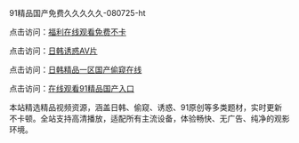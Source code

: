 91精品国产免费久久久久久-080725-ht

点击访问：<a href="https://vassv.pages.dev/">福利在线观看免费不卡</a>

点击访问：<a href="https://gsd-agv.pages.dev/">日韩诱惑AV片</a>

点击访问：<a href="https://gda-c7m.pages.dev/">日韩精品一区国产偷窥在线</a>

点击访问：<a href="https://tfda.pages.dev/">在线观看91精品国产入口</a>

本站精选精品视频资源，涵盖日韩、偷窥、诱惑、91原创等多类题材，实时更新不卡顿。全站支持高清播放，适配所有主流设备，体验畅快、无广告、纯净的观影环境。

<span style="display:none;">[Canonical link](https://github.com/linh20250708/linh9 ）</span>
